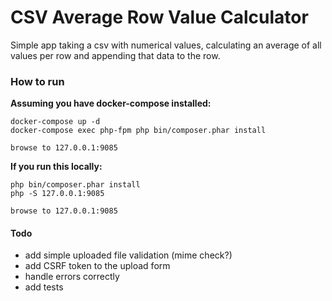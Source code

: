 # CSV Average Row Value Calculator

Simple app taking a csv with numerical values, calculating an average of all values per row
and appending that data to the row.  

### How to run

**Assuming you have docker-compose installed:**
```
docker-compose up -d
docker-compose exec php-fpm php bin/composer.phar install

browse to 127.0.0.1:9085
```

**If you run this locally:**
```
php bin/composer.phar install
php -S 127.0.0.1:9085

browse to 127.0.0.1:9085
```

#### Todo
 - add simple uploaded file validation (mime check?)
 - add CSRF token to the upload form
 - handle errors correctly
 - add tests
 
